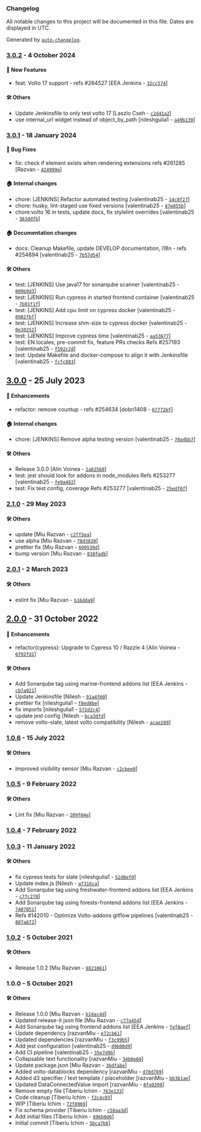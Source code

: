 ### Changelog

All notable changes to this project will be documented in this file. Dates are displayed in UTC.

Generated by [`auto-changelog`](https://github.com/CookPete/auto-changelog).

### [3.0.2](https://github.com/eea/volto-slate-dataentity/compare/3.0.1...3.0.2) - 4 October 2024

#### :rocket: New Features

- feat: Volto 17 support - refs #264527 [EEA Jenkins - [`32cc574`](https://github.com/eea/volto-slate-dataentity/commit/32cc5740b1ae2e6ffb6a13d6cefa8aa22b8ea157)]

#### :hammer_and_wrench: Others

- Update Jenkinsfile to only test volto 17 [Laszlo Cseh - [`c2d41a2`](https://github.com/eea/volto-slate-dataentity/commit/c2d41a25614c030df3ebfa58a7609dac0c90de3e)]
- use internal_url widget instead of object_by_path [nileshgulia1 - [`a49b139`](https://github.com/eea/volto-slate-dataentity/commit/a49b1391ce04410b3db182d7e4cd42262de442a5)]
### [3.0.1](https://github.com/eea/volto-slate-dataentity/compare/3.0.0...3.0.1) - 18 January 2024

#### :bug: Bug Fixes

- fix: check if element exists when rendering extensions refs #261285 [Razvan - [`424999e`](https://github.com/eea/volto-slate-dataentity/commit/424999e71aa0ffde44c2aef83acf42a371563f59)]

#### :house: Internal changes

- chore: [JENKINS] Refactor automated testing [valentinab25 - [`14c8f27`](https://github.com/eea/volto-slate-dataentity/commit/14c8f275afed576828e7600afcb478de54ca97d4)]
- chore: husky, lint-staged use fixed versions [valentinab25 - [`47e055b`](https://github.com/eea/volto-slate-dataentity/commit/47e055be19fcc83f52a5b2f111cb37a6a47f5c5b)]
- chore:volto 16 in tests, update docs, fix stylelint overrides [valentinab25 - [`363ddfb`](https://github.com/eea/volto-slate-dataentity/commit/363ddfb77f643b52f7eda0280a1f0fbba8df6e9e)]

#### :house: Documentation changes

- docs: Cleanup Makefile, update DEVELOP documentation, i18n - refs #254894 [valentinab25 - [`7b57d54`](https://github.com/eea/volto-slate-dataentity/commit/7b57d54b3f19d91d9eaec79b252a7a23ede05fba)]

#### :hammer_and_wrench: Others

- test: [JENKINS] Use java17 for sonarqube scanner [valentinab25 - [`009b9d3`](https://github.com/eea/volto-slate-dataentity/commit/009b9d30c38d8a79611ca5dce52879553eed0c9b)]
- test: [JENKINS] Run cypress in started frontend container [valentinab25 - [`7b01f1f`](https://github.com/eea/volto-slate-dataentity/commit/7b01f1fc15de9230eeaaa82b435182ecec34b7e7)]
- test: [JENKINS] Add cpu limit on cypress docker [valentinab25 - [`0982fbf`](https://github.com/eea/volto-slate-dataentity/commit/0982fbfa2229dc144fc037e65a77eca60489c4b8)]
- test: [JENKINS] Increase shm-size to cypress docker [valentinab25 - [`0e30252`](https://github.com/eea/volto-slate-dataentity/commit/0e3025293d7b782888652c7ced40f35d178cdea2)]
- test: [JENKINS] Improve cypress time [valentinab25 - [`aa53677`](https://github.com/eea/volto-slate-dataentity/commit/aa53677cf88bb9111637971f11bc223a487d1c57)]
- test: EN locales, pre-commit fix, feature PRs checks Refs #257193 [valentinab25 - [`f592c2d`](https://github.com/eea/volto-slate-dataentity/commit/f592c2d7af25f2fc7217e4c8060a589a90caf160)]
- test: Update Makefile and docker-compose to align it with Jenkinsfile [valentinab25 - [`fcfc083`](https://github.com/eea/volto-slate-dataentity/commit/fcfc0837478ff4c153409ccbd21b8477610e3e48)]
## [3.0.0](https://github.com/eea/volto-slate-dataentity/compare/2.1.0...3.0.0) - 25 July 2023

#### :nail_care: Enhancements

- refactor: remove countup - refs #254634 [dobri1408 - [`67772bf`](https://github.com/eea/volto-slate-dataentity/commit/67772bf38f2675eb66f0c6e2dffe9f24d762c8df)]

#### :house: Internal changes

- chore: [JENKINS] Remove alpha testing version [valentinab25 - [`70adbb7`](https://github.com/eea/volto-slate-dataentity/commit/70adbb74240ad9302a18e2151fbac74b48a1a2d2)]

#### :hammer_and_wrench: Others

- Release 3.0.0 [Alin Voinea - [`1a82568`](https://github.com/eea/volto-slate-dataentity/commit/1a82568487a7b1ede3ef1c50de2dc0a83e69afa5)]
- test: jest should look for addons in node_modules Refs #253277 [valentinab25 - [`fe9a482`](https://github.com/eea/volto-slate-dataentity/commit/fe9a4825e7c3e4c90aa7d491b3802256e944b397)]
- test: Fix test config, coverage Refs #253277 [valentinab25 - [`25edf07`](https://github.com/eea/volto-slate-dataentity/commit/25edf078317ba2c8eb2a57a0072b768327a73d27)]
### [2.1.0](https://github.com/eea/volto-slate-dataentity/compare/2.0.1...2.1.0) - 29 May 2023

#### :hammer_and_wrench: Others

- update [Miu Razvan - [`c2ff5ea`](https://github.com/eea/volto-slate-dataentity/commit/c2ff5ea5156eabf59b0e87849eda542174416880)]
- use alpha [Miu Razvan - [`78d3820`](https://github.com/eea/volto-slate-dataentity/commit/78d38200ba12439b27943636fd8636828a7ee7e0)]
- prettier fix [Miu Razvan - [`609539d`](https://github.com/eea/volto-slate-dataentity/commit/609539dc1eb2cd489fed09cb671b9ba535210659)]
- bump version [Miu Razvan - [`810fadb`](https://github.com/eea/volto-slate-dataentity/commit/810fadba618ad0624e9f26af9f105fc9f2a41a67)]
### [2.0.1](https://github.com/eea/volto-slate-dataentity/compare/2.0.0...2.0.1) - 2 March 2023

#### :hammer_and_wrench: Others

- eslint fix [Miu Razvan - [`b16dda9`](https://github.com/eea/volto-slate-dataentity/commit/b16dda98fb286359eb7a3a63e8c7134660eeb6f6)]
## [2.0.0](https://github.com/eea/volto-slate-dataentity/compare/1.0.6...2.0.0) - 31 October 2022

#### :nail_care: Enhancements

- refactor(cypress): Upgrade to Cypress 10 / Razzle 4 [Alin Voinea - [`6f92fd1`](https://github.com/eea/volto-slate-dataentity/commit/6f92fd1c5a1947dcaa87b507bdc45d92409ca06b)]

#### :hammer_and_wrench: Others

- Add Sonarqube tag using marine-frontend addons list [EEA Jenkins - [`cb7a821`](https://github.com/eea/volto-slate-dataentity/commit/cb7a821b195b7ff6b56aed8e46103e81ca03436a)]
- Update Jenkinsfile [Nilesh - [`91a4f60`](https://github.com/eea/volto-slate-dataentity/commit/91a4f6042ef6745d2dbeecc62a9f648dfd73e2e0)]
- prettier fix [nileshgulia1 - [`f8ed8be`](https://github.com/eea/volto-slate-dataentity/commit/f8ed8beeb63618282dc23d8d5f26478952f577b2)]
- fix imports [nileshgulia1 - [`572d2c4`](https://github.com/eea/volto-slate-dataentity/commit/572d2c404ad0fedeeddac87552f25af3bce58ac6)]
- update jest config [Nilesh - [`bca3dfd`](https://github.com/eea/volto-slate-dataentity/commit/bca3dfd0cf64f70d7c57a9f0a1ea32c4f4da249b)]
- remove volto-slate, latest volto compatibility [Nilesh - [`acae289`](https://github.com/eea/volto-slate-dataentity/commit/acae289d14d1305a5aec2aefb1f7c3f339cf26fc)]
### [1.0.6](https://github.com/eea/volto-slate-dataentity/compare/1.0.5...1.0.6) - 15 July 2022

#### :hammer_and_wrench: Others

- Improved visibility sensor [Miu Razvan - [`c2cbee0`](https://github.com/eea/volto-slate-dataentity/commit/c2cbee025270e54c110c72cced7bb2636adb90b7)]
### [1.0.5](https://github.com/eea/volto-slate-dataentity/compare/1.0.4...1.0.5) - 9 February 2022

#### :hammer_and_wrench: Others

- Lint fix [Miu Razvan - [`209f04e`](https://github.com/eea/volto-slate-dataentity/commit/209f04eee1364027aa0c22b551ab6624d07bc6ea)]
### [1.0.4](https://github.com/eea/volto-slate-dataentity/compare/1.0.3...1.0.4) - 7 February 2022

### [1.0.3](https://github.com/eea/volto-slate-dataentity/compare/1.0.2...1.0.3) - 11 January 2022

#### :hammer_and_wrench: Others

- fix cypress tests for slate [nileshgulia1 - [`52d0ef0`](https://github.com/eea/volto-slate-dataentity/commit/52d0ef0a19b1c4890a50ebad16cc74581ba8940d)]
- Update index.js [Nilesh - [`af316ca`](https://github.com/eea/volto-slate-dataentity/commit/af316ca4f9fd4de916d32a5088b69cd91f32eb77)]
- Add Sonarqube tag using freshwater-frontend addons list [EEA Jenkins - [`c7fc278`](https://github.com/eea/volto-slate-dataentity/commit/c7fc2782775aa699887870feb7e6a225027d69f7)]
- Add Sonarqube tag using forests-frontend addons list [EEA Jenkins - [`7407051`](https://github.com/eea/volto-slate-dataentity/commit/7407051311991a0f2c727e5cb0a5597238886a69)]
- Refs #142010 - Optimize Volto-addons gitflow pipelines [valentinab25 - [`887a672`](https://github.com/eea/volto-slate-dataentity/commit/887a6724c700c73091f73b647afb60860dc59294)]
### [1.0.2](https://github.com/eea/volto-slate-dataentity/compare/1.0.0...1.0.2) - 5 October 2021

#### :hammer_and_wrench: Others

- Release 1.0.2 [Miu Razvan - [`9821061`](https://github.com/eea/volto-slate-dataentity/commit/98210613d679a7bdf8539bdd4306cfe7f37f6917)]
### 1.0.0 - 5 October 2021

#### :hammer_and_wrench: Others

- Release 1.0.0 [Miu Razvan - [`b14ac4d`](https://github.com/eea/volto-slate-dataentity/commit/b14ac4ddaf786f6add76d1e93110eb8b8c46dd05)]
- Updated release-it json file [Miu Razvan - [`c77a45d`](https://github.com/eea/volto-slate-dataentity/commit/c77a45d6b2fcacda87975eb642c502cdde2a52a0)]
- Add Sonarqube tag using frontend addons list [EEA Jenkins - [`fef8aef`](https://github.com/eea/volto-slate-dataentity/commit/fef8aefda26d9505544920832a8b323dfd63d4c1)]
- Update dependency [razvanMiu - [`e72cb61`](https://github.com/eea/volto-slate-dataentity/commit/e72cb612b92195a5bc3891e4489138609fec074c)]
- Updated dependencies [razvanMiu - [`f3c99b5`](https://github.com/eea/volto-slate-dataentity/commit/f3c99b5c695e12dfeb8e7f37e89ce5966215dec3)]
- Add jest configuration [valentinab25 - [`d9b00d9`](https://github.com/eea/volto-slate-dataentity/commit/d9b00d9a171452315503b94e980a0c5793611dd9)]
- Add CI pipeline [valentinab25 - [`35e7d9b`](https://github.com/eea/volto-slate-dataentity/commit/35e7d9b980e9a067da0447f5d2336b3cc62c4e91)]
- Collapsable text functionality [razvanMiu - [`34b0e69`](https://github.com/eea/volto-slate-dataentity/commit/34b0e6956050e0150cbff013b11ed0c660ae6155)]
- Update package.json [Miu Razvan - [`3bdfabe`](https://github.com/eea/volto-slate-dataentity/commit/3bdfabeb45dfc76a282c3f9a5ab4cd23648cf720)]
- Added volto-datablocks dependency [razvanMiu - [`d70d789`](https://github.com/eea/volto-slate-dataentity/commit/d70d789cff7cafaf19d1c58031fc656a5ee197e2)]
- Added d3 specifier / text template / placeholder [razvanMiu - [`bb3b1ae`](https://github.com/eea/volto-slate-dataentity/commit/bb3b1aef73df33b6431290247d6f60a6a05df8ca)]
- Updated DataConnectedValue import [razvanMiu - [`8fa9209`](https://github.com/eea/volto-slate-dataentity/commit/8fa920965b142e1b5da11591586aead01a42e726)]
- Remove empty file [Tiberiu Ichim - [`763e133`](https://github.com/eea/volto-slate-dataentity/commit/763e133fa9424f78ff9e488cdf49cff3e723863b)]
- Code cleanup [Tiberiu Ichim - [`f2c4c03`](https://github.com/eea/volto-slate-dataentity/commit/f2c4c0317c8f3fa9e0307b9e08dda92480ed25aa)]
- WIP [Tiberiu Ichim - [`72f8969`](https://github.com/eea/volto-slate-dataentity/commit/72f8969af27fec465983b54f8644ab506bd3b0bd)]
- Fix schema provider [Tiberiu Ichim - [`c58aa3d`](https://github.com/eea/volto-slate-dataentity/commit/c58aa3d0afb0d48d355fe9cd3899426889ef6403)]
- Add initial files [Tiberiu Ichim - [`896b0d6`](https://github.com/eea/volto-slate-dataentity/commit/896b0d6b4ed16dc229dcf07b8104946df64397d7)]
- Initial commit [Tiberiu Ichim - [`5bca7b6`](https://github.com/eea/volto-slate-dataentity/commit/5bca7b6121d63a4df09141fe65282420ac2adcf0)]
